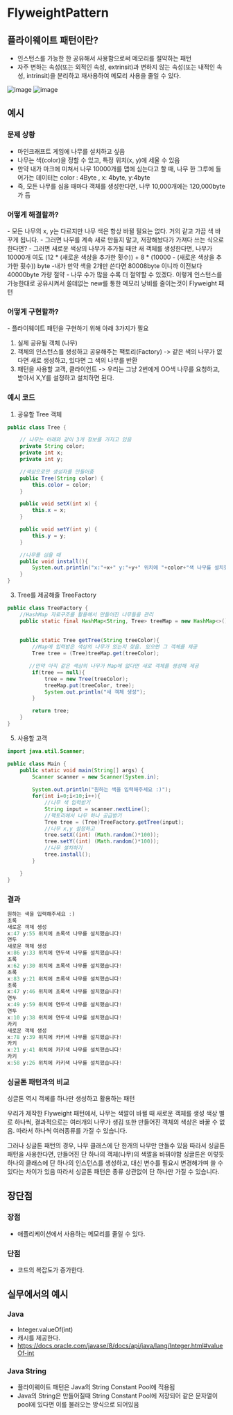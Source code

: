 # FlyweightPattern
## 플라이웨이트 패턴이란?
- 인스턴스를 가능한 한 공유해서 사용함으로써 메모리를 절약하는 패턴
- 자주 변하는 속성(또는 외적인 속성, extrinsit)과 변하지 않는 속성(또는 내적인 속성, intrinsit)을 분리하고 재사용하여 메모리 사용을 줄일 수 있다.

![image](https://github.com/gijeogiya/TIL/assets/97646078/73ef2515-ba0b-48dc-b7a8-683306abb149)
![image](https://github.com/gijeogiya/TIL/assets/97646078/07a27382-4ef9-4d13-af1d-12094e695fe7)

## 예시
### 문제 상황
- 마인크래프트 게임에 나무를 설치하고 싶음
- 나무는 색(color)을 정할 수 있고, 특정 위치(x, y)에 세울 수 있음
- 만약 내가 마크에 미쳐서 나무 10000개를 맵에 심는다고 할 때, 나무 한 그루에 들어가는 데이터는 color : 4Byte , x: 4byte, y:4byte
- 즉, 모든 나무를 심을 때마다 객체를 생성한다면, 나무 10,000개에는 120,000byte 가 듬

### 어떻게 해결할까?
​- 모든 나무의 x, y는 다르지만 나무 색은 항상 바뀔 필요는 없다. 거의 같고 가끔 색 바꾸게 됩니다.
​- 그러면 나무를 계속 새로 만들지 말고, 저장해놨다가 가져다 쓰는 식으로 한다면?
-​ 그러면 새로운 색상의 나무가 추가될 때만 새 객체를 생성한다면, 나무가 10000개 여도 (12 * (새로운 색상을 추가한 횟수)) + 8 * (10000 - (새로운 색상을 추가한 횟수)) byte
-​ 내가 만약 색을 2개만 쓴다면 80008byte 이니까 이전보다 40000byte 가량 절약
​- 나무 수가 많을 수록 더 절약할 수 있겠다. 이렇게 인스턴스를 가능한대로 공유시켜서 쓸데없는 new를 통한 메모리 낭비를 줄이는것이 Flyweight 패턴

### 어떻게 구현할까?
-​ 플라이웨이트 패턴을 구현하기 위해 아래 3가지가 필요
  1. 실제 공유될 객체 (나무)
  2. 객체의 인스턴스를 생성하고 공유해주는 팩토리(Factory) -> 같은 색의 나무가 없다면 새로 생성하고, 있다면 그 색의 나무를 반환
  3. 패턴을 사용할 고객, 클라이언트 -> 우리는 그냥 2번에게 OO색 나무를 요청하고, 받아서 X,Y를 설정하고 설치하면 된다.

### 예시 코드
1. 공유할 Tree 객체
```java
public class Tree {

    // 나무는 아래와 같이 3개 정보를 가지고 있음
    private String color;
    private int x;
    private int y;

    //색상으로만 생성자를 만들어줌
    public Tree(String color) {
        this.color = color;
    }

    public void setX(int x) {
        this.x = x;
    }

    public void setY(int y) {
        this.y = y;
    }

    //나무를 심을 때
    public void install(){
        System.out.println("x:"+x+" y:"+y+" 위치에 "+color+"색 나무를 설치했습니다!");
    }
}
```

3. Tree를 제공해줄 TreeFactory
```java
public class TreeFactory {
    //HashMap 자료구조를 활용해서 만들어진 나무들을 관리
    public static final HashMap<String, Tree> treeMap = new HashMap<>();
    
   
    public static Tree getTree(String treeColor){
        //Map에 입력받은 색상의 나무가 있는지 찾음. 있으면 그 객체를 제공
        Tree tree = (Tree)treeMap.get(treeColor); 

       //만약 아직 같은 색상의 나무가 Map에 없다면 새로 객체를 생성해 제공
        if(tree == null){
            tree = new Tree(treeColor);
            treeMap.put(treeColor, tree);
            System.out.println("새 객체 생성");
        }

        return tree;
    }
}
```
5. 사용할 고객
```java
import java.util.Scanner;

public class Main {
    public static void main(String[] args) {
        Scanner scanner = new Scanner(System.in);
        
        System.out.println("원하는 색을 입력해주세요 :)");
        for(int i=0;i<10;i++){
            //나무 색 입력받기
            String input = scanner.nextLine();
            //팩토리에서 나무 하나 공급받기
            Tree tree = (Tree)TreeFactory.getTree(input);
            //나무 x,y 설정하고
            tree.setX((int) (Math.random()*100));
            tree.setY((int) (Math.random()*100));
            //나무 설치하기
            tree.install();
        }

    }
}
```

### 결과
```java
원하는 색을 입력해주세요 :)
초록
새로운 객체 생성
x:47 y:55 위치에 초록색 나무를 설치했습니다!
연두
새로운 객체 생성
x:86 y:33 위치에 연두색 나무를 설치했습니다!
초록
x:62 y:30 위치에 초록색 나무를 설치했습니다!
초록
x:83 y:21 위치에 초록색 나무를 설치했습니다!
초록
x:47 y:46 위치에 초록색 나무를 설치했습니다!
연두
x:49 y:59 위치에 연두색 나무를 설치했습니다!
연두
x:10 y:38 위치에 연두색 나무를 설치했습니다!
카키
새로운 객체 생성
x:78 y:39 위치에 카키색 나무를 설치했습니다!
카키
x:21 y:41 위치에 카키색 나무를 설치했습니다!
카키
x:58 y:26 위치에 카키색 나무를 설치했습니다!
```

### 싱글톤 패턴과의 비교

싱글톤 역시 객체를 하나만 생성하고 활용하는 패턴

우리가 제작한 Flyweight 패턴에서, 나무는 색깔이 바뀔 때 새로운 객체를 생성
색상 별로 하나씩, 결과적으로는 여러개의 나무가 생김
또한 만들어진 객체의 색상은 바꿀 수 없음.
따라서 하나씩 여러종류를 가질 수 있습니다.

그러나 싱글톤 패턴의 경우, 나무 클래스에 단 한개의 나무만 만들수 있음
따라서 싱글톤 패턴을 사용한다면, 만들어진 단 하나의 객체(나무)의 색깔을 바꿔야함
싱글톤은 이렇듯 하나의 클래스에 단 하나의 인스턴스를 생성하고, 대신 변수를 필요시 변경해가며 쓸 수 있다는 차이가 있음
따라서 싱글톤 패턴은 종류 상관없이 단 하나만 가질 수 있습니다.

## 장단점
### 장점
  - 애플리케이션에서 사용하는 메모리를 줄일 수 있다.
### 단점
  - 코드의 복잡도가 증가한다.

## 실무에서의 예시
### Java
- Integer.valueOf(int)
- 캐시를 제공한다.
- https://docs.oracle.com/javase/8/docs/api/java/lang/Integer.html#valueOf-int

### Java String
- 플라이웨이트 패턴은 Java의 String Constant Pool에 적용됨
- Java의 String은 만들어질때 String Constant Pool에 저장되어 같은 문자열이 pool에 있다면 이를 불러오는 방식으로 되어있음
